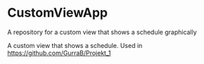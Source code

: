 # CustomViewApp
A repository for a custom view that shows a schedule graphically

A custom view that shows a schedule.
Used in https://github.com/GurraB/Projekt_1
